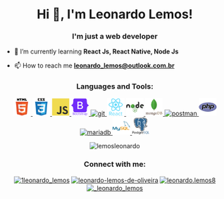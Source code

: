 <h1 align="center">Hi 👋, I'm Leonardo Lemos!</h1>
<h3 align="center">I'm just a web developer</h3>

* 🌱 I’m currently learning **React Js, React Native, Node Js**

* 📫 How to reach me **leonardo_lemos@outlook.com.br**

<h3 align="center">Languages and Tools:</h3>
<p align="center">
  <a href="https://www.w3.org/html/" target="_blank"> <img src="https://raw.githubusercontent.com/devicons/devicon/master/icons/html5/html5-original-wordmark.svg" alt="html5" width="40" height="40"/> </a>
 <a href="https://www.w3schools.com/css/" target="_blank"> <img src="https://raw.githubusercontent.com/devicons/devicon/master/icons/css3/css3-original-wordmark.svg" alt="css3" width="40" height="40"/> </a> 
   <a href="https://developer.mozilla.org/en-US/docs/Web/JavaScript" target="_blank"> <img src="https://raw.githubusercontent.com/devicons/devicon/master/icons/javascript/javascript-original.svg" alt="javascript" width="40" height="40"/> </a>
<a href="https://getbootstrap.com" target="_blank"> <img src="https://raw.githubusercontent.com/devicons/devicon/master/icons/bootstrap/bootstrap-plain-wordmark.svg" alt="bootstrap" width="40" height="40"/> </a>
 <a href="https://git-scm.com/" target="_blank"> <img src="https://www.vectorlogo.zone/logos/git-scm/git-scm-icon.svg" alt="git" width="40" height="40"/> </a>
         <a href="https://reactjs.org/" target="_blank"> <img src="https://raw.githubusercontent.com/devicons/devicon/master/icons/react/react-original-wordmark.svg" alt="react" width="40" height="40"/> </a> 
       <a href="https://nodejs.org" target="_blank"> <img src="https://raw.githubusercontent.com/devicons/devicon/master/icons/nodejs/nodejs-original-wordmark.svg" alt="nodejs" width="40" height="40"/> </a>
     <a href="https://www.mongodb.com/" target="_blank"> <img src="https://raw.githubusercontent.com/devicons/devicon/master/icons/mongodb/mongodb-original-wordmark.svg" alt="mongodb" width="40" height="40"/> </a>
        <a href="https://postman.com" target="_blank"> <img src="https://www.vectorlogo.zone/logos/getpostman/getpostman-icon.svg" alt="postman" width="40" height="40"/> </a>
        <a href="https://www.php.net" target="_blank"> <img src="https://raw.githubusercontent.com/devicons/devicon/master/icons/php/php-original.svg" alt="php" width="40" height="40"/> </a> 
    <a href="https://mariadb.org/" target="_blank"> <img src="https://www.vectorlogo.zone/logos/mariadb/mariadb-icon.svg" alt="mariadb" width="40" height="40"/> </a>
      <a href="https://www.mysql.com/" target="_blank"> <img src="https://raw.githubusercontent.com/devicons/devicon/master/icons/mysql/mysql-original-wordmark.svg" alt="mysql" width="40" height="40"/> </a>
        <a href="https://www.postgresql.org" target="_blank"> <img src="https://raw.githubusercontent.com/devicons/devicon/master/icons/postgresql/postgresql-original-wordmark.svg" alt="postgresql" width="40" height="40"/> </a> 

</p>

<p align="center"><img src="https://github-readme-stats.vercel.app/api?username=lemosleonardo&show_icons=true&locale=en" alt="lemosleonardo" width="50%" /></p>

<h3 align="center">Connect with me:</h3>
<p align="center">
<a href="https://twitter.com/1leonardo_lemos" target="blank"><img align="center" src="https://cdn.jsdelivr.net/npm/simple-icons@3.0.1/icons/twitter.svg" alt="1leonardo_lemos" height="30" width="40" /></a>
<a href="https://linkedin.com/in/leonardo-lemos-de-oliveira" target="blank"><img align="center" src="https://cdn.jsdelivr.net/npm/simple-icons@3.0.1/icons/linkedin.svg" alt="leonardo-lemos-de-oliveira" height="30" width="40" /></a>
<a href="https://fb.com/leonardo.lemos8" target="blank"><img align="center" src="https://cdn.jsdelivr.net/npm/simple-icons@3.0.1/icons/facebook.svg" alt="leonardo.lemos8" height="30" width="40" /></a>
<a href="https://instagram.com/_leonardo_lemos" target="blank"><img align="center" src="https://cdn.jsdelivr.net/npm/simple-icons@3.0.1/icons/instagram.svg" alt="_leonardo_lemos" height="30" width="40" /></a>
</p>
